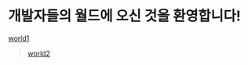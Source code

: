 # 개발자들의 월드에 오신 것을 환영합니다!
<a href="https://github.com/orgs/Xdevworld/discussions">world1</a></br>
> <a href="https://github.com/Xdevworld/.github/discussions">world2</a>
